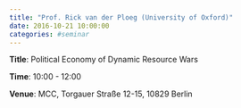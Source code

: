 ```yaml
---
title: "Prof. Rick van der Ploeg (University of Oxford)"
date: 2016-10-21 10:00:00
categories: #seminar
---
```


**Title**: Political Economy of Dynamic Resource Wars  

**Time**: 10:00 - 12:00  

**Venue**: MCC, Torgauer Straße 12-15, 10829 Berlin
